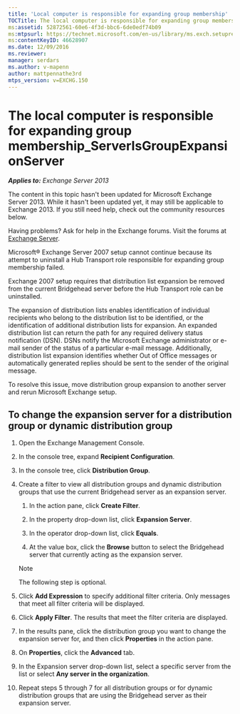 ```yaml
---
title: 'Local computer is responsible for expanding group membership'
TOCTitle: The local computer is responsible for expanding group membership_ServerIsGroupExpansionServer
ms:assetid: 52872561-60e6-4f3d-bbc6-6de0edf74b09
ms:mtpsurl: https://technet.microsoft.com/en-us/library/ms.exch.setupreadiness.serverisgroupexpansionserver(v=EXCHG.150)
ms:contentKeyID: 46628907
ms.date: 12/09/2016
ms.reviewer: 
manager: serdars
ms.author: v-mapenn
author: mattpennathe3rd
mtps_version: v=EXCHG.150
---
```


# The local computer is responsible for expanding group membership\_ServerIsGroupExpansionServer

_**Applies to:** Exchange Server 2013_

The content in this topic hasn't been updated for Microsoft Exchange Server 2013. While it hasn't been updated yet, it may still be applicable to Exchange 2013. If you still need help, check out the community resources below.

Having problems? Ask for help in the Exchange forums. Visit the forums at [Exchange Server](https://go.microsoft.com/fwlink/p/?linkid=60612).

Microsoft® Exchange Server 2007 setup cannot continue because its attempt to uninstall a Hub Transport role responsible for expanding group membership failed.

Exchange 2007 setup requires that distribution list expansion be removed from the current Bridgehead server before the Hub Transport role can be uninstalled.

The expansion of distribution lists enables identification of individual recipients who belong to the distribution list to be identified, or the identification of additional distribution lists for expansion. An expanded distribution list can return the path for any required delivery status notification (DSN). DSNs notify the Microsoft Exchange administrator or e-mail sender of the status of a particular e-mail message. Additionally, distribution list expansion identifies whether Out of Office messages or automatically generated replies should be sent to the sender of the original message.

To resolve this issue, move distribution group expansion to another server and rerun Microsoft Exchange setup.

## To change the expansion server for a distribution group or dynamic distribution group

1. Open the Exchange Management Console.

2. In the console tree, expand **Recipient Configuration**.

3. In the console tree, click **Distribution Group**.

4. Create a filter to view all distribution groups and dynamic distribution groups that use the current Bridgehead server as an expansion server.

    1. In the action pane, click **Create Filter**.

    2. In the property drop-down list, click **Expansion Server**.

    3. In the operator drop-down list, click **Equals**.

    4. At the value box, click the **Browse** button to select the Bridgehead server that currently acting as the expansion server.

   > [!NOTE]
   > The following step is optional.

5. Click **Add Expression** to specify additional filter criteria. Only messages that meet all filter criteria will be displayed.

6. Click **Apply Filter**. The results that meet the filter criteria are displayed.

7. In the results pane, click the distribution group you want to change the expansion server for, and then click **Properties** in the action pane.

8. On **Properties**, click the **Advanced** tab.

9. In the Expansion server drop-down list, select a specific server from the list or select **Any server in the organization**.

10. Repeat steps 5 through 7 for all distribution groups or for dynamic distribution groups that are using the Bridgehead server as their expansion server.

